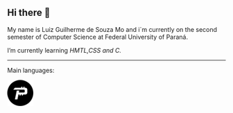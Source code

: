 ## Hi there &#x1F44B;

My name is Luiz Guilherme de Souza Mo and i´m currently on the second semester of Computer Science at Federal University of Paraná. 

I’m currently learning <EM>HMTL,CSS and C.</EM>

<hr>

Main languages:



<img src="./Pascal_icon.png" width="60"/>
